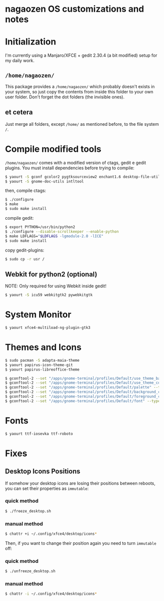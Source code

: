 # nagaozen OS customizations and notes

# Initialization

I'm currently using a Manjaro/XFCE + gedit 2.30.4 (a bit modified) setup for my daily work.

## `/home/nagaozen/`

This package provides a `/home/nagaozen/` which probably doesn't exists in your system, so just copy the contents from inside this folder to your own user folder. Don't forget the dot folders (the invisible ones).

## et cetera

Just merge all folders, except `/home/` as mentioned before, to the file system `/`.

# Compile modified tools

`/home/nagaozen/` comes with a modified version of ctags, gedit e gedit plugins. You must install dependencies before trying to compile:

```sh
$ yaourt -S gconf gcolor2 pygtksourceview2 enchant1.6 desktop-file-utils iso-codes libsm python2 python2-gconf vte
$ yaourt -S gnome-doc-utils intltool
```

then, compile ctags:

```sh
$ ./configure
$ make
$ sudo make install
```

compile gedit:

```sh
$ export PYTHON=/usr/bin/python2
$ ./configure --disable-scrollkeeper --enable-python
$ make LDFLAGS="$LDFLAGS -lgmodule-2.0 -lICE"
$ sudo make install
```

copy gedit-plugins:

```sh
$ sudo cp -r usr /
```

## Webkit for python2 (optional)

NOTE: Only required for using Webkit inside gedit!

```sh
$ yaourt -S icu59 webkitgtk2 pywebkitgtk
```

# System Monitor

```sh
$ yaourt xfce4-multiload-ng-plugin-gtk3
```

# Themes and Icons

```sh
$ sudo pacman -S adapta-maia-theme
$ yaourt papirus-icon-theme-git
$ yaourt papirus-libreoffice-theme

$ gconftool-2 --set "/apps/gnome-terminal/profiles/Default/use_theme_background" --type bool false
$ gconftool-2 --set "/apps/gnome-terminal/profiles/Default/use_theme_colors" --type bool false
$ gconftool-2 --set "/apps/gnome-terminal/profiles/Default/palette" --type string "#000000:#E06C75:#98c379:#d19a66:#61aeee:#c678dd:#56b6c2:#abb2bf:#5c6370:#e06c75:#98c379:#d19a66:#62afee:#c678dd:#56b6c2:#ffffff"
$ gconftool-2 --set "/apps/gnome-terminal/profiles/Default/background_color" --type string "#282c34"
$ gconftool-2 --set "/apps/gnome-terminal/profiles/Default/foreground_color" --type string "#abb2bf"
$ gconftool-2 --set "/apps/gnome-terminal/profiles/Default/font" --type string "Anka/Coder Narrow 10"
```

# Fonts

```sh
$ yaourt ttf-iosevka ttf-roboto
```

# Fixes

## Desktop Icons Positions

If somehow your desktop icons are losing their positions between reboots, you can set their properties as `immutable`:

### quick method

```sh
$ ./freeze_desktop.sh	
```

### manual method

```sh
$ chattr +i ~/.config/xfce4/desktop/icons*
```

Then, if you want to change their position again you need to turn `immutable` off:

### quick method

```sh
$ ./unfreeze_desktop.sh	
```

### manual method

```sh
$ chattr -i ~/.config/xfce4/desktop/icons*
```
